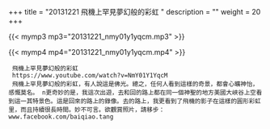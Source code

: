 +++
title = "20131221  飛機上罕見夢幻般的彩虹 "
description = ""
weight = 20
+++

{{< mymp3 mp3="20131221_nmy01y1yqcm.mp3" >}}

{{< mymp4 mp4="20131221_nmy01y1yqcm.mp4" >}}

     飛機上罕見夢幻般的彩虹 
     https://www.youtube.com/watch?v=NmY01Y1YqcM 
     飛機上罕見夢幻般的彩虹，有人說這是佛光。總之，任何人看到這樣的奇景，都會心曠神怡，感慨莫名。 n更奇妙的是，我這次出遊，去和回的路上都在同一個神聖的地方美國大峽谷上空看到這一其特景色。這是回來的路上的錄像。去的路上，我更看到了飛機的影子在這樣的圓形彩虹里，而且持續很長時間。妙不可言。欲觀賞照片，請移步：www.facebook.com/baiqiao.tang 
